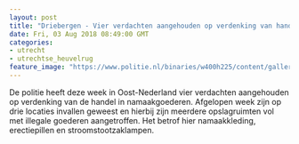 ```yaml
---
layout: post
title: "Driebergen - Vier verdachten aangehouden op verdenking van handel in namaakgoederen"
date: Fri, 03 Aug 2018 08:49:00 GMT
categories: 
- utrecht 
- utrechtse_heuvelrug 
feature_image: "https://www.politie.nl/binaries/w400h225/content/gallery/politie/nieuws/2018/augustus/11-le/namaak-4.jpg"
---
```


De politie heeft deze week in Oost-Nederland vier verdachten aangehouden op verdenking van de handel in namaakgoederen. Afgelopen week zijn op drie locaties invallen geweest en hierbij zijn meerdere opslagruimten vol met illegale goederen aangetroffen. Het betrof hier namaakkleding, erectiepillen en stroomstootzaklampen.

